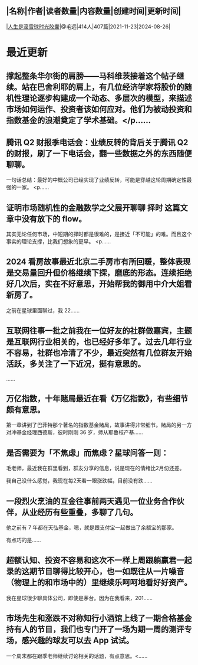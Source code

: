 |名称|作者|读者数量|内容数量|创建时间|更新时间|
---
|[人生是滚雪球时光胶囊](https://xiaobot.net/p/maoyuan?refer=0b133df9-27dc-423b-8101-639049001c13)|@毛远|414人|407篇|2021-11-23|2024-08-26|

# 最近更新
## 撑起整条华尔街的肩膀——马科维茨接着这个帖子继续。站在巴舍利耶的肩上，有几位经济学家将股价的随机性理论逐步构建成一个动态、多层次的模型，来描述市场如何运作、投资者该如何应对。他们为被动投资和指数基金的浪潮奠定了学术基础。</p......
## 腾讯 Q2 财报季电话会：业绩反转的背后关于腾讯 Q2 的财报，刷了一下电话会，翻一些数据之外的东西随便聊聊。 

一句话总结：最好的中概公司已经实现了业绩反转，可能是穿越这轮周期确定性最强的一家。
<p......
## 证明市场随机性的金融数学之父展开聊聊 择时 这篇文章中没有放下的 flow。

其实无论任何市场，中短期的择时都是很难的，是接近「不可能」的难。而且这个事实的理论支撑，比我们想象的更早。
<p......
## 2024 看房故事最近北京二手房市有所回暖，整体表现是交易量回升但价格继续下探，磨底的形态。连续拒绝好几次后，实在不好意思，开始帮我的御用中介大姐看新房了。

之前在星球里面聊过，我 22......
## 互联网往事一批之前我在一位好友的社群做嘉宾，主题是互联网行业相关的，也已经好多年了。过去几年行业不容易，社群也冷清了不少，最近突然有几位群友开始活跃，多关注了一下近况，挺有意思的。

......
## 万亿指数，十年赌局最近在看《万亿指数》，有些细节颇有意思。

第一章讲到了巴菲特那个著名的指数基金赌局，故事讲得非常细节。赌局的另一方对冲基金经理西德斯，彼时刚刚 36 岁，师从耶鲁校产基......
## 是否需要为「不焦虑」而焦虑？星球问答一则：

毛老师，最近我在群里看到，群友分享的信息，说是现在的情绪比2月份还差。

我自己没什么感觉，我现在每2天看一眼涨跌幅，目前没有跌......
## 一段烈火烹油的互金往事前两天遇见一位业务合作伙伴，从业经历有些重叠，多聊了几句。

他之前有 7 年都在天弘基金，嗯，就是跟支付宝一起做出了余额宝的那家。

有点巧的是......
## 超额认知、投资不容易和这次不一样上周跟躺赢君一起录的这期节目聊得比较开心，也一如既往从一片噪音（物理上的和市场中的）里继续乐呵呵地看好好资产。

我在星球很少聊具体公司，即使是茅台。因为在我看来，201......
## 市场先生和涨跌不对称知行小酒馆上线了一期合格基金持有人的节目，我们也专门开了一场为期一周的测评专场，感兴趣的球友可以去 App 试试。

一个周末都在跟季老师继续讨论相关的话题，有点意思。<......

